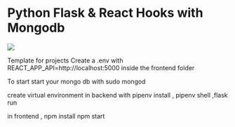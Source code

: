 # Python Flask & React Hooks with Mongodb

![](./screenshot.png)

Template for projects
Create a .env with REACT_APP_API=http://localhost:5000 inside the frontend folder

To start
start your mongo db with sudo mongod

create virtual environment in backend with pipenv install , pipenv shell ,flask run

in frontend , npm install npm start


